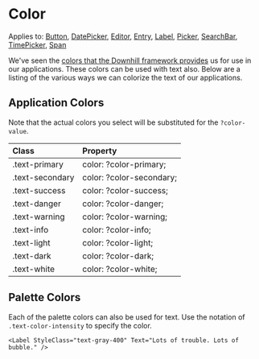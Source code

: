 # Color

Applies to: [Button](https://docs.microsoft.com/en-us/dotnet/api/xamarin.forms.button?view=xamarin-forms), [DatePicker](https://docs.microsoft.com/en-us/dotnet/api/xamarin.forms.datepicker?view=xamarin-forms), [Editor](https://docs.microsoft.com/en-us/dotnet/api/xamarin.forms.editor?view=xamarin-forms), [Entry](https://docs.microsoft.com/en-us/dotnet/api/xamarin.forms.entry?view=xamarin-forms), [Label](https://docs.microsoft.com/en-us/dotnet/api/xamarin.forms.layout?view=xamarin-forms), [Picker](https://docs.microsoft.com/en-us/dotnet/api/xamarin.forms.picker?view=xamarin-forms), [SearchBar](https://docs.microsoft.com/en-us/dotnet/api/xamarin.forms.searchbar?view=xamarin-forms), [TimePicker](https://docs.microsoft.com/en-us/dotnet/api/xamarin.forms.timepicker?view=xamarin-forms), [Span](https://docs.microsoft.com/en-us/dotnet/api/xamarin.forms.span?view=xamarin-forms)

We've seen the [colors that the Downhill framework provides](../colors.md) us for use in our applications. These colors can be used with text also. Below are a listing of the various ways we can colorize the text of our applications.

## Application Colors

Note that the actual colors you select will be substituted for the `?color-value`.

| Class | Property |
| :--- | :--- |
| .text-primary | color: ?color-primary; |
| .text-secondary | color: ?color-secondary; |
| .text-success | color: ?color-success; |
| .text-danger | color: ?color-danger; |
| .text-warning | color: ?color-warning; |
| .text-info | color: ?color-info; |
| .text-light | color: ?color-light; |
| .text-dark | color: ?color-dark; |
| .text-white | color: ?color-white; |

## Palette Colors

Each of the palette colors can also be used for text. Use the notation of `.text-color-intensity` to specify the color. 

```text
<Label StyleClass="text-gray-400" Text="Lots of trouble. Lots of bubble." />
```

